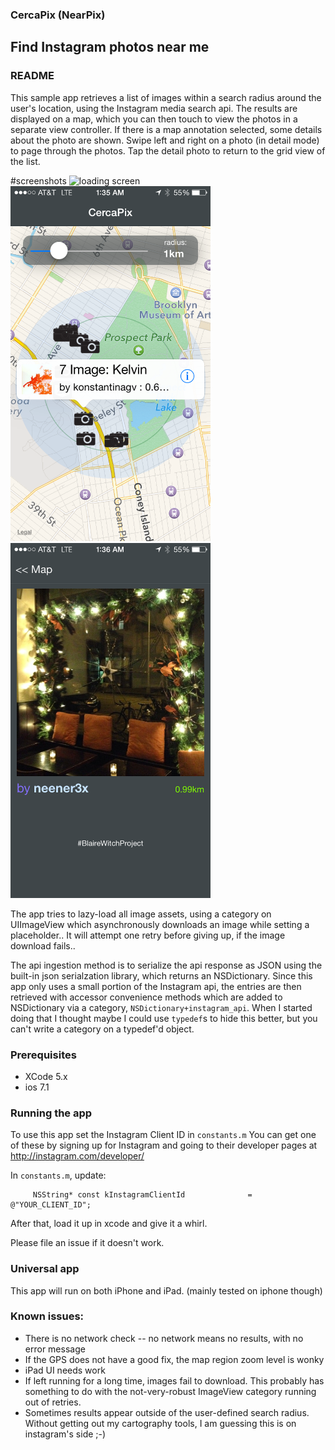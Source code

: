 ### CercaPix  (NearPix)  

## Find Instagram photos near me

### README 

This sample app retrieves a list of images within a search radius around the user's location, using the Instagram media search api. The results are displayed on a map,
which you can then touch to view the photos in a separate view controller.
If there is a map annotation selected, some details about the photo are shown.
Swipe left and right on a photo (in detail mode) to page through the photos.
Tap the detail photo to return to the grid view of the list.


#screenshots
<img src="Images.xcassets/LaunchImage.launchimage/Default%402x-1.png" alt="loading screen" style="width:320px;height:568px">
<img src="https://raw.githubusercontent.com/ralph-e-boy/cercapix/master/IMG_6318.PNG" alt="map" style="width:320px;height:568px">
<img src="https://raw.githubusercontent.com/ralph-e-boy/cercapix/master/IMG_6321.PNG" alt="map" style="width:320px;height:568px">
<br/>

The app tries to lazy-load all image assets, using a category on UIImageView which asynchronously downloads an image while setting a placeholder..
It will attempt one retry before giving up, if the image download fails..

The api ingestion method is to serialize the api response as JSON using the built-in json serialzation library, which returns an NSDictionary. Since this app only uses a small portion of the Instagram api, the entries are then retrieved with accessor convenience methods which are added to NSDictionary via a category, `NSDictionary+instagram_api`.
When I started doing that I thought maybe I could use `typedef`s to hide this better,
but you can't write a category on a typedef'd object. 


### Prerequisites

- XCode 5.x
- ios 7.1

### Running the app

To use this app set the Instagram Client ID  in `constants.m`
You can get one of these by signing up for Instagram and going to their developer
pages at http://instagram.com/developer/

In `constants.m`, update: 

        
         NSString* const kInstagramClientId              = @"YOUR_CLIENT_ID";


After that, load it up in xcode and give it a whirl. 

Please file an issue if it doesn't work.


### Universal app

This app will run on both iPhone and iPad.  (mainly tested on iphone though)

### Known issues:
- There is no network check --  no network means no results, with no error message
- If the GPS does not have a good fix, the map region zoom level is wonky
- iPad UI needs work
- If left running for a long time, images fail to download. This probably has something to do with the not-very-robust ImageView category running out of retries.
- Sometimes results appear outside of the user-defined search radius.  Without getting out my cartography tools, I am guessing this is on instagram's side ;-)



